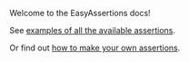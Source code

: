 Welcome to the EasyAssertions docs!

See [examples of all the available assertions](Assertions.md).

Or find out [how to make your own assertions](CustomAssertions.md). 